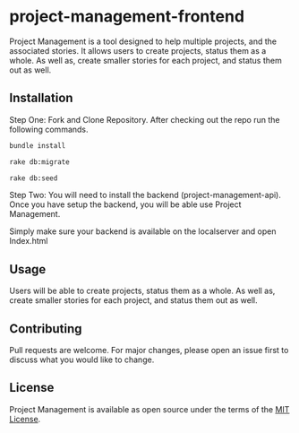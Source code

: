 # project-management-frontend
Project Management is a tool designed to help multiple projects, and the associated stories. It allows users to create projects, status them as a whole. As well as, create smaller stories for each project, and status them out as well.  



## Installation
Step One: Fork and Clone Repository. After checking out the repo run the following commands.

```zsh
bundle install
```

```zsh
rake db:migrate
```

```zsh
rake db:seed
```


Step Two: You will need to install the backend (project-management-api). Once you have setup the backend, you will be able use Project Management. 

Simply make sure your backend is available on the localserver and open Index.html

## Usage
Users will be able to create projects, status them as a whole. As well as, create smaller stories for each project, and status them out as well.

## Contributing
Pull requests are welcome. For major changes, please open an issue first to discuss what you would like to change.

## License
Project Management is available as open source under the terms of the [MIT License](https://github.com/pbsmith82/project-management-frontend/blob/main/LICENSE).
